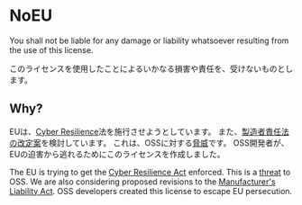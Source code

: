 # NoEU
You shall not be liable for any damage or liability whatsoever resulting from the use of this license.

このライセンスを使用したことによるいかなる損害や責任を、受けないものとします。
## Why?
EUは、[Cyber Resilience](https://digital-strategy.ec.europa.eu/en/library/cyber-resilience-act)法を施行させようとしています。
また、[製造者責任法の改定案](https://eur-lex.europa.eu/legal-content/EN/TXT/HTML/?uri=CELEX:52022PC0495)を検討しています。
これは、OSSに対する[脅威](https://pyfound.blogspot.com/2023/04/the-eus-proposed-cra-law-may-have.html)です。
OSS開発者が、EUの迫害から逃れるためにこのライセンスを作成しました。

The EU is trying to get the [Cyber Resilience Act](https://digital-strategy.ec.europa.eu/en/library/cyber-resilience-act) enforced. This is a [threat](https://pyfound.blogspot.com/2023/04/the-eus-proposed-cra-law-may-have.html) to OSS.
We are also considering proposed revisions to the [Manufacturer's Liability Act](https://eur-lex.europa.eu/legal-content/EN/TXT/HTML/?uri=CELEX:52022PC0495).
OSS developers created this license to escape EU persecution.
